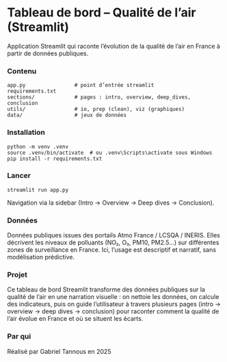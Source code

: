 # Tableau de bord – Qualité de l’air (Streamlit)

Application Streamlit qui raconte l’évolution de la qualité de l’air en France à partir de données publiques.

### Contenu

```
app.py                # point d’entrée streamlit
requirements.txt
sections/             # pages : intro, overview, deep_dives, conclusion
utils/                # io, prep (clean), viz (graphiques)
data/                 # jeux de données
```

### Installation

```
python -m venv .venv
source .venv/bin/activate  # ou .venv\Scripts\activate sous Windows
pip install -r requirements.txt
```

### Lancer

```
streamlit run app.py
```

Navigation via la sidebar (Intro → Overview → Deep dives → Conclusion).

### Données

Données publiques issues des portails Atmo France / LCSQA / INERIS. Elles décrivent les niveaux de polluants (NO₂, O₃, PM10, PM2.5…) sur différentes zones de surveillance en France. Ici, l’usage est descriptif et narratif, sans modélisation prédictive.

### Projet

Ce tableau de bord Streamlit transforme des données publiques sur la qualité de l’air en une narration visuelle : on nettoie les données, on calcule des indicateurs, puis on guide l’utilisateur à travers plusieurs pages (intro → overview → deep dives → conclusion) pour raconter comment la qualité de l’air évolue en France et où se situent les écarts.

### Par qui 

Réalisé par Gabriel Tannous en 2025
